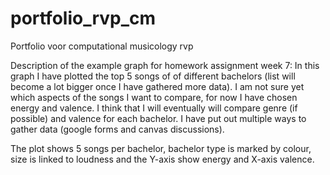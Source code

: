 # portfolio_rvp_cm

Portfolio voor computational musicology rvp

Description of the example graph for homework assignment week 7: In this graph I have plotted the top 5 songs of of different bachelors (list will become a lot bigger once I have gathered more data). I am not sure yet which aspects of the songs I want to compare, for now I have chosen energy and valence. I think that I will eventually will compare genre (if possible) and valence for each bachelor. I have put out multiple ways to gather data (google forms and canvas discussions).

The plot shows 5 songs per bachelor, bachelor type is marked by colour, size is linked to loudness and the Y-axis show energy and X-axis valence.

